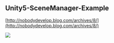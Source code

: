 ## Unity5-SceneManager-Example

[http://nobodydevelop.blog.com/archives/8/](http://nobodydevelop.blog.com/archives/8/)

![](https://cloud.githubusercontent.com/assets/11722272/12217584/f86159f0-b73f-11e5-9fdc-21c36de20e51.jpg)
